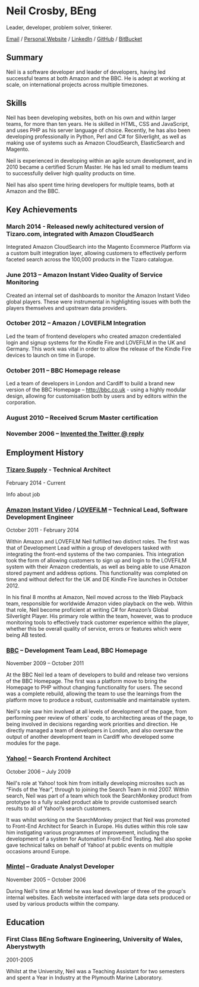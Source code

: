 # Neil Crosby, BEng #
Leader, developer, problem solver, tinkerer.

[Email](mailto:hire@neilCrosby.com) / [Personal Website](http://neilcrosby.com) / [LinkedIn](http://www.linkedin.com/in/neilcrosby) / [GitHub](http://github.com/neilcrosby) / [BitBucket](http://bitbucket.org/neilcrosby)

## Summary ##

Neil is a software developer and leader of developers, having led successful teams at both Amazon and the BBC. He is adept at working at scale, on international projects across multiple timezones.

## Skills ##

Neil has been developing websites, both on his own and within larger teams, for more than ten years. He is skilled in HTML, CSS and JavaScript, and uses PHP as his server language of choice. Recently, he has also been developing professionally in Python, Perl and C# for Silverlight, as well as making use of systems such as Amazon CloudSearch, ElasticSearch and Magento.

Neil is experienced in developing within an agile scrum development, and in 2010 became a certified Scrum Master. He has led small to medium teams to successfully deliver high quality products on time.

Neil has also spent time hiring developers for multiple teams, both at Amazon and the BBC.

## Key Achievements ##

### March 2014 - Released newly achitectured version of Tizaro.com, integrated with Amazon CloudSearch ###

Integrated Amazon CloudSearch into the Magento Ecommerce Platform via a custom built integration layer, allowing customers to effectively perform faceted search across the 100,000 products in the Tizaro catalogue.

### June 2013 – Amazon Instant Video Quality of Service Monitoring ###

Created an internal set of dashboards to monitor the Amazon Instant Video global players. These were instrumental in highlighting issues with both the players themselves and upstream data providers.

### October 2012 – Amazon / LOVEFiLM Integration ###

Led the team of frontend developers who created amazon credentialed login and signup systems for the Kindle Fire and LOVEFiLM in the UK and Germany. This work was vital in order to allow the release of the Kindle Fire devices to launch on time in Europe.

### October 2011 – BBC Homepage release ###

Led a team of developers in London and Cardiff to build a brand new version of the BBC Homepage – http://bbc.co.uk - using a highly modular design, allowing for customisation both by users and by editors within the corporation.

### August 2010 – Received Scrum Master certification ###

### November 2006 – [Invented the Twitter @ reply](https://twitter.com/NeilCrosby/status/139513) ###

## Employment History ##

### [Tizaro Supply](http://tizaro.com) - Technical Architect ###

February 2014 - Current

Info about job

### [Amazon Instant Video](http://amazon.com/aiv) / [LOVEFiLM](http://lovefilm.com) – Technical Lead, Software Development Engineer ###

October 2011 - February 2014

Within Amazon and LOVEFiLM Neil fulfilled two distinct roles. The first was that of Development Lead within a group of developers tasked with integrating the front-end systems of the two companies. This integration took the form of allowing customers to sign up and login to the LOVEFiLM system with their Amazon credentials, as well as being able to use Amazon stored payment and address options. This functionality was completed on time and without defect for the UK and DE Kindle Fire launches in October 2012.

In his final 8 months at Amazon, Neil moved across to the Web Playback team, responsible for worldwide Amazon video playback on the web. Within that role, Neil become proficient at writing C# for Amazon’s Global Silverlight Player. His primary role within the team, however, was to produce monitoring tools to effectively track customer experience within the player, whether this be overall quality of service, errors or features which were being AB tested.

### [BBC](http://bbc.co.uk) – Development Team Lead, BBC Homepage ###

November 2009 – October 2011

At the BBC Neil led a team of developers to build and release two versions of the BBC Homepage. The first was a platform move to bring the Homepage to PHP without changing functionality for users. The second was a complete rebuild, allowing the team to use the learnings from the platform move to produce a robust, customisable and maintainable system.

Neil's role saw him involved at all levels of development of the page, from performing peer review of others' code, to architecting areas of the page, to being involved in decisions regarding work priorities and direction.  He directly managed a team of developers in London, and also oversaw the output of another development team in Cardiff who developed some modules for the page.

### [Yahoo!](http://yahoo.com) – Search Frontend Architect

October 2006 – July 2009

Neil's role at Yahoo! took him from initially developing microsites such as “Finds of the Year”, through to joining the Search Team in mid 2007. Within search, Neil was part of a team which took the SearchMonkey product from prototype to a fully scaled product able to provide customised search results to all of Yahoo!’s search customers.

It was whilst working on the SearchMonkey project that Neil was promoted to Front-End Architect for Search in Europe. His duties within this role saw him instigating various programmes of improvement, including the development of a system for Automation Front-End Testing. Neil also spoke gave technical talks on behalf of Yahoo! at public events on multiple occasions around Europe.

### [Mintel](http://mintel.com) – Graduate Analyst Developer ###

November 2005 – October 2006

During Neil's time at Mintel he was lead developer of three of the group's internal websites. Each website interfaced with large data sets produced or used by various products within the company.

## Education ##

### First Class BEng Software Engineering, University of Wales, Aberystwyth ###

2001-2005

Whilst at the University, Neil was a Teaching Assistant for two semesters and spent a Year in Industry at the Plymouth Marine Laboratory.

